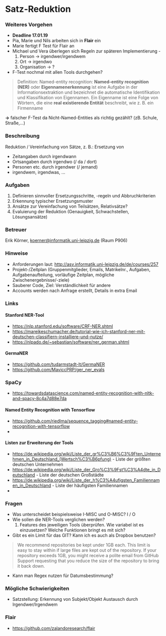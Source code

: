 # Satz-Reduktion

### Weiteres Vorgehen
* **Deadline 17.01.19**
* Pia, Marie und Nils arbeiten sich in **Flair** ein
* Marie fertigt F Test für Flair an
* Michael und Vera überlegen sich Regeln zur späteren Implementierung - 
  1. Person  -> irgendwer/irgendwem
  2. Ort -> irgendwo 
  3. Organisation -> ?
* F-Test nochmal mit allen Tools durchgehen?
> Definition: Named-entity recognition:
 **Named-entity recognition (NER)** oder **Eigennamenerkennung** ist eine Aufgabe in der Informationsextraktion und bezeichnet die automatische Identifikation und Klassifikation von Eigennamen. Ein Eigenname ist eine Folge von Wörtern, die eine **real existierende Entität** beschreibt, wie z. B. ein Firmenname

**&rarr;** falscher F-Test da Nicht-Named-Entities als richtig gezählt? (zB. Schule, Straße,...)


### Beschreibung
Reduktion / Vereinfachung von Sätze, z. B.: Ersetzung von
* Zeitangaben durch irgendwann
* Ortsangaben durch irgendwo (/ da / dort)
* Personen etc. durch irgendwer (/ jemand)
* irgendwem, irgendwas, ...

### Aufgaben
1. Definieren sinnvoller Ersetzungsschritte, -regeln und Abbruchkriterien
2. Erkennung typischer Ersetzungsmuster
3. Ansätze zur Vereinfachung von Teilsätzen, Relativsätze?
4. Evaluierung der Reduktion (Genauigkeit, Schwachstellen, Lösungsansätze)

### Betreuer
Erik Körner, koerner@informatik.uni-leipzig.de (Raum P906)

### Hinweise
* Anforderungen laut: http://asv.informatik.uni-leipzig.de/de/courses/257 
* Projekt-/Zeitplan (Gruppenmitglieder, Emails, Matrikelnr., Aufgaben, Aufgabenaufteilung, vorläufige Zeitplan, mögliche Zwischenergebnisse/-ziele)
* Sauberer Code, Ziel: Verständlichkeit für andere
* Accounts werden nach Anfrage erstellt, Details in extra Email

### Links

#### Stanford NER-Tool
* https://nlp.stanford.edu/software/CRF-NER.shtml
* https://mareikeschumacher.de/tutorial-wie-ich-stanford-ner-mit-deutschen-classifiern-installiere-und-nutze/ 
* https://nlpado.de/~sebastian/software/ner_german.shtml 

#### GermaNER
* https://github.com/tudarmstadt-lt/GermaNER 
* https://github.com/MaviccPRP/ger_ner_evals 

### SpaCy
* https://towardsdatascience.com/named-entity-recognition-with-nltk-and-spacy-8c4a7d88e7da

#### Named Entity Recognition with Tensorflow
* https://github.com/riedlma/sequence_tagging#named-entity-recognition-with-tensorflow 
* 

#### Listen zur Erweiterung der Tools
* https://de.wikipedia.org/wiki/Liste_der_gr%C3%B6%C3%9Ften_Unternehmen_in_Deutschland_(Wertsch%C3%B6pfung) - Liste der größten deutschen Unternehmen
* https://de.wikipedia.org/wiki/Liste_der_Gro%C3%9Fst%C3%A4dte_in_Deutschland - Liste der deutschen Großstädte
* https://de.wikipedia.org/wiki/Liste_der_h%C3%A4ufigsten_Familiennamen_in_Deutschland - Liste der häufigsten Familiennamen
* 

### Fragen
* Was unterscheidet beispielsweise I-MISC und O-MISC? I / O
* Wie sollen die NER-Tools verglichen werden? 
  1. Features des jeweiligen Tools überprüfen. Wie variabel ist es einzusetzen? Welche Funktionen bringt es mit sich?
* Gibt es ein Limit für das GIT? Kann ich es auch als Dropbox benutzen? 
> We recommend repositories be kept under 1GB each. This limit is easy to stay within if large files are kept out of the repository. If your repository exceeds 1GB, you might receive a polite email from GitHub Support requesting that you reduce the size of the repository to bring it back down.
* Kann man Regex nutzen für Datumsbestimmung?


### Mögliche Schwierigkeiten
* Satzstellung: Erkennung von Subjekt/Objekt Austausch durch Irgendwer/Irgendwem

### Flair
* https://github.com/zalandoresearch/flair